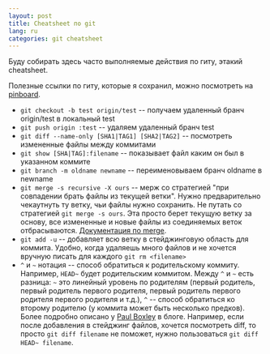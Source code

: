 ```yaml
---
layout: post
title: Cheatsheet по git
lang: ru
categories: git cheatsheet
---
```


Буду собирать здесь часто выполняемые действия по гиту, этакий cheatsheet.

Полезные ссылки по гиту, которые я сохранил, можно посмотреть на
[pinboard].

* `git checkout -b test origin/test` -- получаем удаленный бранч origin/test в  локальный test
* `git push origin :test` -- удаляем удаленный бранч test
* `git diff --name-only [SHA1|TAG1] [SHA2|TAG2]` -- посмотреть измененные файлы между коммитами
* `git show [SHA|TAG]:filename` -- показывает файл каким он был в указанном коммите
* `git branch -m oldname newname` -- переименовываем бранч oldname в newname
* `git merge -s recursive -X ours` -- мерж со стратегией "при совпадении брать  файлы из текущей ветки". Нужно предварительно чекаутнуть ту ветку, чьи файлы нужно сохранить. Не путать со стратегией `git merge -s ours`. Эта просто берет текущую ветку за основу, все измененные и новые файлы из соединяемых веток
  отбрасываются. [Документация по merge][merge].
* `git add -u` -- добавляет всю ветку в стейджинговую область для коммита.  Удобно, когда удаляешь много файлов и не хочется вручную писать для каждого `git rm <filename>`
* `^` и `~` нотация -- способ обратиться к родительскому коммиту. Например, `HEAD~` будет родительским коммитом. Между `^` и `~` есть разница: `~` это линейный уровень по родителям (первый родитель, первый родитель первого родителя, первый родитель первого родителя первого родителя и т.д.), `^` -- способ обратиться ко второму родителю (у коммита может быть несколько предков). Более подробно описано у [Paul Boxley] в блоге.
  Например, если после добавления в стейджинг файлов, хочется посмотреть diff, то просто `git diff filename` не поможет, нужно пользоваться `git diff HEAD~ filename`.


[Pinboard]: https://pinboard.in/u:schmooser/t:git/
[merge]: https://www.kernel.org/pub/software/scm/git/docs/git-merge.html
[Paul Boxley]: http://paulboxley.com/blog/2011/06/git-caret-and-tilde
